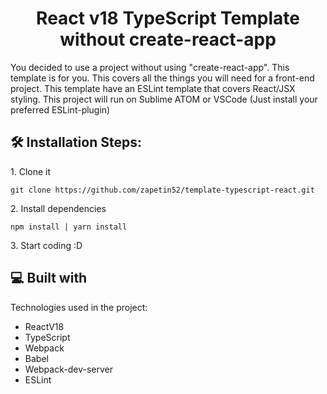 <h1 align="center" id="title">React v18 TypeScript Template without create-react-app</h1>

<p id="description">You decided to use a project without using "create-react-app". This template is for you. This covers all the things you will need for a front-end project. This template have an ESLint template that covers React/JSX styling. This project will run on Sublime ATOM or VSCode (Just install your preferred ESLint-plugin)</p>

<h2>🛠️ Installation Steps:</h2>

<p>1. Clone it</p>

```
git clone https://github.com/zapetin52/template-typescript-react.git
```

<p>2. Install dependencies</p>

```
npm install | yarn install
```

<p>3. Start coding :D</p>

  
  
<h2>💻 Built with</h2>

Technologies used in the project:

*   ReactV18
*   TypeScript
*   Webpack
*   Babel
*   Webpack-dev-server
*   ESLint
